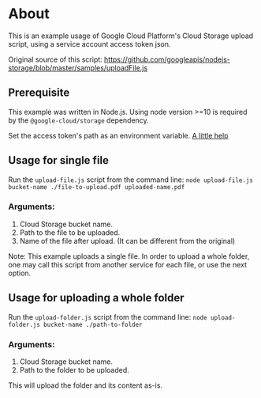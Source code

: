 # About

This is an example usage of Google Cloud Platform's Cloud Storage upload script, using a service account access token json.

Original source of this script: https://github.com/googleapis/nodejs-storage/blob/master/samples/uploadFile.js


## Prerequisite

This example was written in Node.js. Using node version >=10 is required by the `@google-cloud/storage` dependency.

Set the access token's path as an environment variable. [A little help](https://cloud.google.com/docs/authentication/getting-started#setting_the_environment_variable)

## Usage for single file

Run the `upload-file.js` script from the command line: `node upload-file.js bucket-name ./file-to-upload.pdf uploaded-name.pdf`

### Arguments:
1. Cloud Storage bucket name.
2. Path to the file to be uploaded.
3. Name of the file after upload. (It can be different from the original)

Note: This example uploads a single file. In order to upload a whole folder, one may call this script from another service for each file, or use the next option.

## Usage for uploading a whole folder

Run the `upload-folder.js` script from the command line: `node upload-folder.js bucket-name ./path-to-folder`

### Arguments:
1. Cloud Storage bucket name.
2. Path to the folder to be uploaded.

This will upload the folder and its content as-is.
